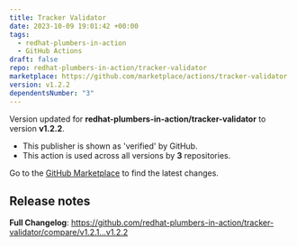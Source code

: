 ```yaml
---
title: Tracker Validator
date: 2023-10-09 19:01:42 +00:00
tags:
  - redhat-plumbers-in-action
  - GitHub Actions
draft: false
repo: redhat-plumbers-in-action/tracker-validator
marketplace: https://github.com/marketplace/actions/tracker-validator
version: v1.2.2
dependentsNumber: "3"
---
```



Version updated for **redhat-plumbers-in-action/tracker-validator** to version **v1.2.2**.
- This publisher is shown as 'verified' by GitHub.
- This action is used across all versions by **3** repositories.

Go to the [GitHub Marketplace](https://github.com/marketplace/actions/tracker-validator) to find the latest changes.

## Release notes


**Full Changelog**: https://github.com/redhat-plumbers-in-action/tracker-validator/compare/v1.2.1...v1.2.2


